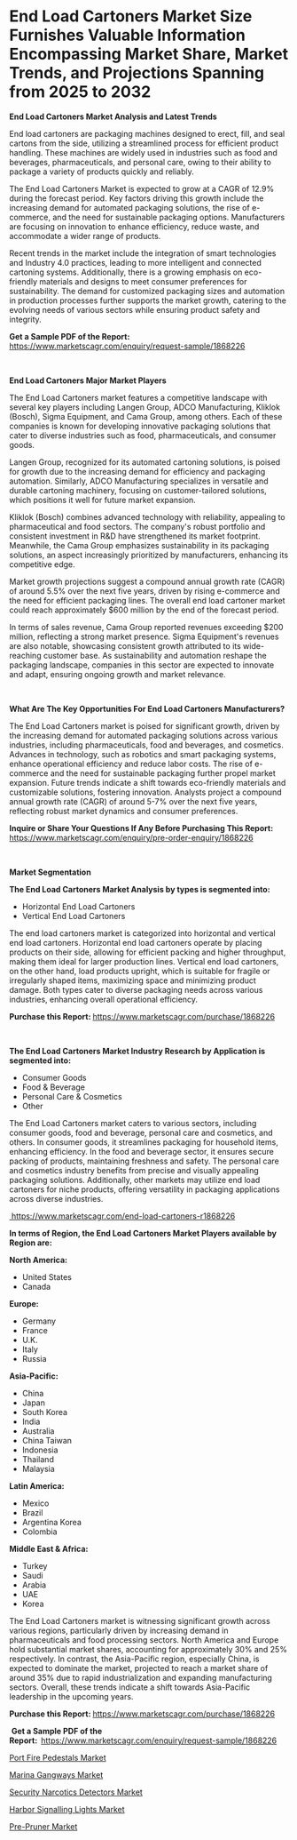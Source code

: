 <p><h1>End Load Cartoners Market Size Furnishes Valuable Information Encompassing Market Share, Market Trends, and Projections Spanning from 2025 to 2032</h1></p><p><strong>End Load Cartoners Market Analysis and Latest Trends</strong></p>
<p><p>End load cartoners are packaging machines designed to erect, fill, and seal cartons from the side, utilizing a streamlined process for efficient product handling. These machines are widely used in industries such as food and beverages, pharmaceuticals, and personal care, owing to their ability to package a variety of products quickly and reliably.</p><p>The End Load Cartoners Market is expected to grow at a CAGR of 12.9% during the forecast period. Key factors driving this growth include the increasing demand for automated packaging solutions, the rise of e-commerce, and the need for sustainable packaging options. Manufacturers are focusing on innovation to enhance efficiency, reduce waste, and accommodate a wider range of products.</p><p>Recent trends in the market include the integration of smart technologies and Industry 4.0 practices, leading to more intelligent and connected cartoning systems. Additionally, there is a growing emphasis on eco-friendly materials and designs to meet consumer preferences for sustainability. The demand for customized packaging sizes and automation in production processes further supports the market growth, catering to the evolving needs of various sectors while ensuring product safety and integrity.</p></p>
<p><strong>Get a Sample PDF of the Report:&nbsp;</strong> <a href="https://www.marketscagr.com/enquiry/request-sample/1868226?utm_campaign=1097&utm_medium=2&utm_source=Github&utm_content=ia&utm_term=28022025&utm_id=end-load-cartoners">https://www.marketscagr.com/enquiry/request-sample/1868226</a></p>
<p>&nbsp;</p>
<p><strong>End Load Cartoners Major Market Players</strong></p>
<p><p>The End Load Cartoners market features a competitive landscape with several key players including Langen Group, ADCO Manufacturing, Kliklok (Bosch), Sigma Equipment, and Cama Group, among others. Each of these companies is known for developing innovative packaging solutions that cater to diverse industries such as food, pharmaceuticals, and consumer goods.</p><p>Langen Group, recognized for its automated cartoning solutions, is poised for growth due to the increasing demand for efficiency and packaging automation. Similarly, ADCO Manufacturing specializes in versatile and durable cartoning machinery, focusing on customer-tailored solutions, which positions it well for future market expansion.</p><p>Kliklok (Bosch) combines advanced technology with reliability, appealing to pharmaceutical and food sectors. The company's robust portfolio and consistent investment in R&D have strengthened its market footprint. Meanwhile, the Cama Group emphasizes sustainability in its packaging solutions, an aspect increasingly prioritized by manufacturers, enhancing its competitive edge.</p><p>Market growth projections suggest a compound annual growth rate (CAGR) of around 5.5% over the next five years, driven by rising e-commerce and the need for efficient packaging lines. The overall end load cartoner market could reach approximately $600 million by the end of the forecast period.</p><p>In terms of sales revenue, Cama Group reported revenues exceeding $200 million, reflecting a strong market presence. Sigma Equipment's revenues are also notable, showcasing consistent growth attributed to its wide-reaching customer base. As sustainability and automation reshape the packaging landscape, companies in this sector are expected to innovate and adapt, ensuring ongoing growth and market relevance.</p></p>
<p>&nbsp;</p>
<p><strong>What Are The Key Opportunities For End Load Cartoners Manufacturers?</strong></p>
<p><p>The End Load Cartoners market is poised for significant growth, driven by the increasing demand for automated packaging solutions across various industries, including pharmaceuticals, food and beverages, and cosmetics. Advances in technology, such as robotics and smart packaging systems, enhance operational efficiency and reduce labor costs. The rise of e-commerce and the need for sustainable packaging further propel market expansion. Future trends indicate a shift towards eco-friendly materials and customizable solutions, fostering innovation. Analysts project a compound annual growth rate (CAGR) of around 5-7% over the next five years, reflecting robust market dynamics and consumer preferences.</p></p>
<p><strong>Inquire or Share Your Questions If Any Before Purchasing This Report:</strong> <a href="https://www.marketscagr.com/enquiry/pre-order-enquiry/1868226?utm_campaign=1097&utm_medium=2&utm_source=Github&utm_content=ia&utm_term=28022025&utm_id=end-load-cartoners">https://www.marketscagr.com/enquiry/pre-order-enquiry/1868226</a></p>
<p>&nbsp;</p>
<p><strong>Market Segmentation</strong></p>
<p><strong>The End Load Cartoners Market Analysis by types is segmented into:</strong></p>
<p><ul><li>Horizontal End Load Cartoners</li><li>Vertical End Load Cartoners</li></ul></p>
<p><p>The end load cartoners market is categorized into horizontal and vertical end load cartoners. Horizontal end load cartoners operate by placing products on their side, allowing for efficient packing and higher throughput, making them ideal for larger production lines. Vertical end load cartoners, on the other hand, load products upright, which is suitable for fragile or irregularly shaped items, maximizing space and minimizing product damage. Both types cater to diverse packaging needs across various industries, enhancing overall operational efficiency.</p></p>
<p><strong>Purchase this Report:&nbsp;</strong><a href="https://www.marketscagr.com/purchase/1868226?utm_campaign=1097&utm_medium=2&utm_source=Github&utm_content=ia&utm_term=28022025&utm_id=end-load-cartoners">https://www.marketscagr.com/purchase/1868226</a></p>
<p>&nbsp;</p>
<p><strong>The End Load Cartoners Market Industry Research by Application is segmented into:</strong></p>
<p><ul><li>Consumer Goods</li><li>Food & Beverage</li><li>Personal Care & Cosmetics</li><li>Other</li></ul></p>
<p><p>The End Load Cartoners market caters to various sectors, including consumer goods, food and beverage, personal care and cosmetics, and others. In consumer goods, it streamlines packaging for household items, enhancing efficiency. In the food and beverage sector, it ensures secure packing of products, maintaining freshness and safety. The personal care and cosmetics industry benefits from precise and visually appealing packaging solutions. Additionally, other markets may utilize end load cartoners for niche products, offering versatility in packaging applications across diverse industries.</p></p>
<p><a href="https://www.marketscagr.com/end-load-cartoners-r1868226?utm_campaign=1097&utm_medium=2&utm_source=Github&utm_content=ia&utm_term=28022025&utm_id=end-load-cartoners">&nbsp;https://www.marketscagr.com/end-load-cartoners-r1868226</a></p>
<p><strong>In terms of Region, the End Load Cartoners Market Players available by Region are:</strong></p>
<p>
    <p> <strong> North America: </strong>
        <ul>
            <li>United States</li>
            <li>Canada</li>
        </ul>
        </p> 
    <p> <strong> Europe: </strong>
        <ul>
            <li>Germany</li>
            <li>France</li>
            <li>U.K.</li>
            <li>Italy</li>
            <li>Russia</li>
        </ul>
        </p> 
    <p> <strong> Asia-Pacific: </strong>
        <ul>
            <li>China</li>
            <li>Japan</li>
            <li>South Korea</li>
            <li>India</li>
            <li>Australia</li>
            <li>China Taiwan</li>
            <li>Indonesia</li>
            <li>Thailand</li>
            <li>Malaysia</li>
        </ul>
        </p> 
    <p> <strong> Latin America: </strong>
        <ul>
            <li>Mexico</li>
            <li>Brazil</li>
            <li>Argentina Korea</li>
            <li>Colombia</li>
        </ul>
        </p> 
    <p> <strong> Middle East & Africa: </strong>
        <ul>
            <li>Turkey</li>
            <li>Saudi</li>
            <li>Arabia</li>
            <li>UAE</li>
            <li>Korea</li>
        </ul>
    </p>
    </p>
<p><p>The End Load Cartoners market is witnessing significant growth across various regions, particularly driven by increasing demand in pharmaceuticals and food processing sectors. North America and Europe hold substantial market shares, accounting for approximately 30% and 25% respectively. In contrast, the Asia-Pacific region, especially China, is expected to dominate the market, projected to reach a market share of around 35% due to rapid industrialization and expanding manufacturing sectors. Overall, these trends indicate a shift towards Asia-Pacific leadership in the upcoming years.</p></p>
<p><strong>Purchase this Report: </strong><a href="https://www.marketscagr.com/purchase/1868226?utm_campaign=1097&utm_medium=2&utm_source=Github&utm_content=ia&utm_term=28022025&utm_id=end-load-cartoners">https://www.marketscagr.com/purchase/1868226</a></p>
<p>&nbsp;<strong>Get a Sample PDF of the Report:&nbsp;&nbsp;</strong><a href="https://www.marketscagr.com/enquiry/request-sample/1868226?utm_campaign=1097&utm_medium=2&utm_source=Github&utm_content=ia&utm_term=28022025&utm_id=end-load-cartoners">https://www.marketscagr.com/enquiry/request-sample/1868226</a></p>
<p><strong></strong></p>
<p><p><a href="https://github.com/suleimannichelle7/Market-Research-Report-List-1/blob/main/port-fire-pedestals-market.md?utm_campaign=1097&utm_medium=2&utm_source=Github&utm_content=ia&utm_term=28022025&utm_id=end-load-cartoners">Port Fire Pedestals Market</a></p><p><a href="https://github.com/rosamariarocque98/Market-Research-Report-List-1/blob/main/marina-gangways-market.md?utm_campaign=1097&utm_medium=2&utm_source=Github&utm_content=ia&utm_term=28022025&utm_id=end-load-cartoners">Marina Gangways Market</a></p><p><a href="https://github.com/MarciaRunte/Market-Research-Report-List-1/blob/main/security-narcotics-detectors-market.md?utm_campaign=1097&utm_medium=2&utm_source=Github&utm_content=ia&utm_term=28022025&utm_id=end-load-cartoners">Security Narcotics Detectors Market</a></p><p><a href="https://github.com/MariaWashington76/Market-Research-Report-List-1/blob/main/harbor-signalling-lights-market.md?utm_campaign=1097&utm_medium=2&utm_source=Github&utm_content=ia&utm_term=28022025&utm_id=end-load-cartoners">Harbor Signalling Lights Market</a></p><p><a href="https://github.com/krinerstormy331/Market-Research-Report-List-1/blob/main/pre-pruner-market.md?utm_campaign=1097&utm_medium=2&utm_source=Github&utm_content=ia&utm_term=28022025&utm_id=end-load-cartoners">Pre-Pruner Market</a></p></p>